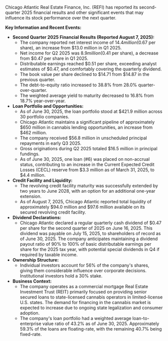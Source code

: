 Chicago Atlantic Real Estate Finance, Inc. (REFI) has reported its second-quarter 2025 financial results and other significant events that may influence its stock performance over the next quarter.

**Key Information and Recent Events:**

*   **Second Quarter 2025 Financial Results (Reported August 7, 2025):**
    *   The company reported net interest income of $14.4 million ($0.67 per share), an increase from $13.0 million in Q1 2025.
    *   Net income for Q2 2025 was $8.9 million ($0.41 per share), a decrease from $0.47 per share in Q1 2025.
    *   Distributable earnings reached $0.51 per share, exceeding analyst estimates of $0.47, and comfortably covering the quarterly dividend.
    *   The book value per share declined to $14.71 from $14.87 in the previous quarter.
    *   The debt-to-equity ratio increased to 38.8% from 28.0% quarter-over-quarter.
    *   The weighted average yield to maturity decreased to 16.8% from 18.7% year-over-year.
*   **Loan Portfolio and Opportunities:**
    *   As of June 30, 2025, the loan portfolio stood at $421.9 million across 30 portfolio companies.
    *   Chicago Atlantic maintains a significant pipeline of approximately $650 million in cannabis lending opportunities, an increase from $462 million.
    *   The company received $56.8 million in unscheduled principal repayments in early Q3 2025.
    *   Gross originations during Q2 2025 totaled $16.5 million in principal fundings.
    *   As of June 30, 2025, one loan (#6) was placed on non-accrual status, contributing to an increase in the Current Expected Credit Losses (CECL) reserve from $3.3 million as of March 31, 2025, to $4.4 million.
*   **Credit Facility and Liquidity:**
    *   The revolving credit facility maturity was successfully extended by two years to June 2028, with an option for an additional one-year extension.
    *   As of August 7, 2025, Chicago Atlantic reported total liquidity of approximately $94.0 million and $97.6 million available on its secured revolving credit facility.
*   **Dividend Declarations:**
    *   Chicago Atlantic declared a regular quarterly cash dividend of $0.47 per share for the second quarter of 2025 on June 16, 2025. This dividend was payable on July 15, 2025, to shareholders of record as of June 30, 2025. The company anticipates maintaining a dividend payout ratio of 90% to 100% of basic distributable earnings per share for the 2025 tax year, with potential special dividends in Q4 if required by taxable income.
*   **Ownership Structure:**
    *   Individual investors account for 56% of the company's shares, giving them considerable influence over corporate decisions. Institutional investors hold a 30% stake.
*   **Business Context:**
    *   The company operates as a commercial mortgage Real Estate Investment Trust (REIT) primarily focused on providing senior secured loans to state-licensed cannabis operators in limited-license U.S. states. The demand for financing in the cannabis market is expected to increase due to ongoing state legalization and consumer adoption.
    *   The company's loan portfolio had a weighted average loan-to-enterprise value ratio of 43.2% as of June 30, 2025. Approximately 59.3% of the loans are floating-rate, with the remaining 40.7% being fixed-rate.